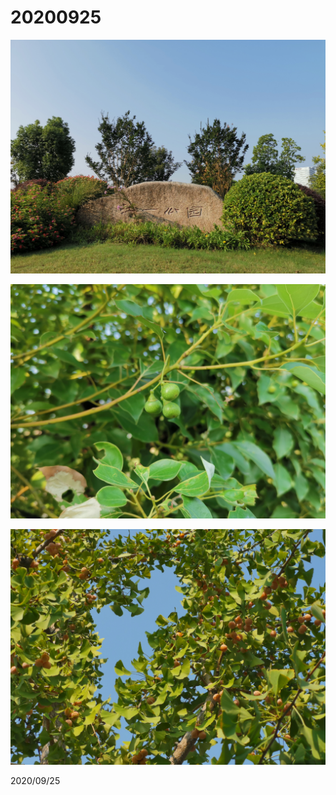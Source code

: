 # 20200925

![](../../../assets/001/2020092501.png)

![](../../../assets/001/2020092502.png)

![](../../../assets/001/2020092503.png)

2020/09/25